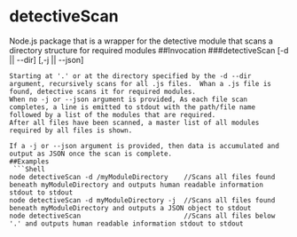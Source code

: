 # detectiveScan
Node.js package that is a wrapper for the detective module that scans a directory structure for required modules
##Invocation
###detectiveScan [-d || --dir] [,-j || --json] 
```
Starting at '.' or at the directory specified by the -d --dir argument, recursively scans for all .js files.  Whan a .js file is found, detective scans it for required modules.
When no -j or --json argument is provided, As each file scan completes, a line is emitted to stdout with the path/file name followed by a list of the modules that are required.
After all files have been scanned, a master list of all modules required by all files is shown.

If a -j or --json argument is provided, then data is accumulated and output as JSON once the scan is complete.
##Examples
 ```Shell
node detectiveScan -d /myModuleDirectory    //Scans all files found beneath myModuleDirectory and outputs human readable information stdout to stdout
node detectiveScan -d myModuleDirectory -j  //Scans all files found beneath myModuleDirectory and outputs a JSON object to stdout
node detectiveScan                          //Scans all files below '.' and outputs human readable information stdout to stdout
```